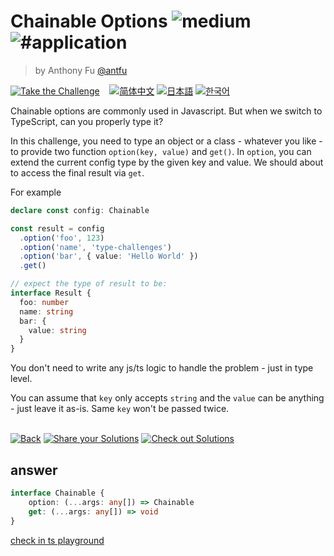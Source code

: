 <!--info-header-start--><h1>Chainable Options <img src="https://img.shields.io/badge/-medium-d9901a" alt="medium"/> <img src="https://img.shields.io/badge/-%23application-999" alt="#application"/></h1><blockquote><p>by Anthony Fu <a href="https://github.com/antfu" target="_blank">@antfu</a></p></blockquote><p><a href="https://tsch.js.org/12/play" target="_blank"><img src="https://img.shields.io/badge/-Take%20the%20Challenge-3178c6?logo=typescript&logoColor=white" alt="Take the Challenge"/></a> &nbsp;&nbsp;&nbsp;<a href="./README.zh-CN.md" target="_blank"><img src="https://img.shields.io/badge/-%E7%AE%80%E4%BD%93%E4%B8%AD%E6%96%87-gray" alt="简体中文"/></a>  <a href="./README.ja.md" target="_blank"><img src="https://img.shields.io/badge/-%E6%97%A5%E6%9C%AC%E8%AA%9E-gray" alt="日本語"/></a>  <a href="./README.ko.md" target="_blank"><img src="https://img.shields.io/badge/-%ED%95%9C%EA%B5%AD%EC%96%B4-gray" alt="한국어"/></a> </p><!--info-header-end-->

Chainable options are commonly used in Javascript. But when we switch to TypeScript, can you properly type it?

In this challenge, you need to type an object or a class - whatever you like - to provide two function `option(key, value)` and `get()`. In `option`, you can extend the current config type by the given key and value. We should about to access the final result via `get`.

For example

```ts
declare const config: Chainable

const result = config
  .option('foo', 123)
  .option('name', 'type-challenges')
  .option('bar', { value: 'Hello World' })
  .get()

// expect the type of result to be:
interface Result {
  foo: number
  name: string
  bar: {
    value: string
  }
}
```

You don't need to write any js/ts logic to handle the problem - just in type level. 

You can assume that `key` only accepts `string` and the `value` can be anything - just leave it as-is. Same `key` won't be passed twice.

<!--info-footer-start--><br><a href="../../README.md" target="_blank"><img src="https://img.shields.io/badge/-Back-grey" alt="Back"/></a> <a href="https://tsch.js.org/12/answer" target="_blank"><img src="https://img.shields.io/badge/-Share%20your%20Solutions-teal" alt="Share your Solutions"/></a> <a href="https://tsch.js.org/12/solutions" target="_blank"><img src="https://img.shields.io/badge/-Check%20out%20Solutions-de5a77?logo=awesome-lists&logoColor=white" alt="Check out Solutions"/></a> <!--info-footer-end-->

## answer
```typescript
interface Chainable {
    option: (...args: any[]) => Chainable
    get: (...args: any[]) => void
}

```

[check in ts playground](https://www.typescriptlang.org/play?ssl=4&ssc=2&pln=1&pc=1#code/JYOwLgpgTgZghgYwgAgMIAs6jgIwDYoDeAUMmcgPYAOYwFIAXMgBQB07cUA5gM5NwgAngG0AugEpkAXgB8aTNnwRS5LhDBM2Hbn2QCRE6XIBuFYABNiAX2LmICPJxQJ6PMMhcgYwLkwxYQXAJiYk83ZCgIHgBXPHcpD3pvLhVWalp6ZgByGAoKLIAaZABGACYAZnFU9LoQbMCAWwhC5CywQSoIAFoETDwCEDUeLKqyNJpa7JxOFsJkYzg8aIgmLIAJCH6KZAB1Cig8cyzkK1HkVjUwZiriAHpb5AgAD06EdzB0FHbOyhgIqNi722OBWxFAkFgiBQACUAXFkCQyLkKEwQNEGiCoCpGitkG4oKAUmRplAmIjyAslrj8YSVDYrEA)
